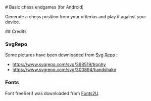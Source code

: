 # Basic chess endgames (for Android)

Generate a chess position from your criterias and play it against your device.

## Credits

### SvgRepo

Some pictures have been downloaded from [Svg Repo](https://www.svgrepo.com/) :
* https://www.svgrepo.com/svg/398519/trophy
* https://www.svgrepo.com/svg/300894/handshake

### Fonts

Font freeSerif was downloaded from [Fonts2U](https://fr.fonts2u.com/download/free-serif.police).